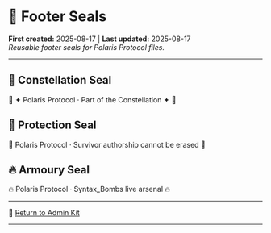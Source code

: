 # 🐾 Footer Seals

**First created:** 2025-08-17 | **Last updated:** 2025-08-17  
*Reusable footer seals for Polaris Protocol files.*  

---

## 🌌 Constellation Seal  
🌌 ✦ Polaris Protocol · Part of the Constellation ✦ 🌌  

## 🧿 Protection Seal  
🧿 Polaris Protocol · Survivor authorship cannot be erased 🧿  

## 🔥 Armoury Seal  
🔥 Polaris Protocol · Syntax_Bombs live arsenal 🔥  

---
🧶 [Return to Admin Kit](README.md)

---

